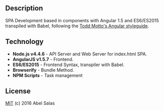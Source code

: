 ## Description

SPA Development based in components with Angular 1.5 and ES6/ES2015 transpiled with Babel, following the [Todd Motto's Angular styleguide](https://github.com/toddmotto/angular-styleguide).

## Technology
* **Node.js v4.4.6** - API Server and Web Server for index.html SPA.
* **AngularJS v1.5.7** - Frontend.
* **ES6/ES2015** - Frontend Syntax, transpiler with Babel.
* **Browserify** - Bundle Method.
* **NPM Scripts** - Task management

## License
[MIT](https://opensource.org/licenses/MIT) (c) 2016 Abel Salas
